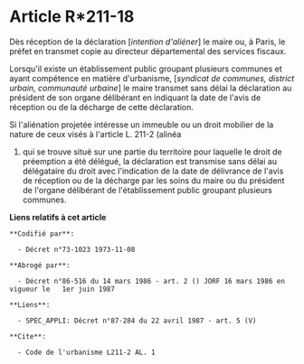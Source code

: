 # Article R*211-18

Dès réception de la déclaration [*intention d'aliéner*] le maire ou, à Paris, le préfet en transmet copie au directeur
départemental des services fiscaux.

Lorsqu'il existe un établissement public groupant plusieurs communes et ayant compétence en matière d'urbanisme, [*syndicat
de communes, district urbain, communauté urbaine*] le maire transmet sans délai la déclaration au président de son organe
délibérant en indiquant la date de l'avis de réception ou de la décharge de cette déclaration.

Si l'aliénation projetée intéresse un immeuble ou un droit mobilier de la nature de ceux visés à l'article L. 211-2 (alinéa
1) qui se trouve situé sur une partie du territoire pour laquelle le droit de préemption a été délégué, la déclaration est
transmise sans délai au délégataire du droit avec l'indication de la date de délivrance de l'avis de réception ou de la
décharge par les soins du maire ou du président de l'organe délibérant de l'établissement public groupant plusieurs communes.

**Liens relatifs à cet article**

	**Codifié par**:

	  - Décret n°73-1023 1973-11-08

	**Abrogé par**:

	  - Décret n°86-516 du 14 mars 1986 - art. 2 () JORF 16 mars 1986 en vigueur le   1er juin 1987

	**Liens**:

	  - SPEC_APPLI: Décret n°87-284 du 22 avril 1987 - art. 5 (V)

	**Cite**:

	  - Code de l'urbanisme L211-2 AL. 1
